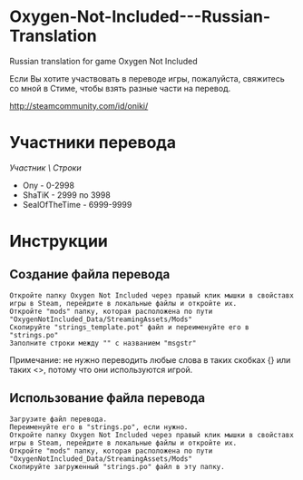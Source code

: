 # Oxygen-Not-Included---Russian-Translation
Russian translation for game Oxygen Not Included

Если Вы хотите участвовать в переводе игры, пожалуйста, свяжитесь со мной в Стиме, чтобы взять разные части на перевод.

http://steamcommunity.com/id/oniki/

# Участники перевода
*Участник \ Строки*
* Ony - 0-2998
* ShaTiK - 2999 по 3998
* SealOfTheTime - 6999-9999



# Инструкции

## Создание файла перевода

    Откройте папку Oxygen Not Included через правый клик мышки в свойставх игры в Steam, перейдите в локальные файлы и откройте их.
    Откройте "mods" папку, которая расположена по пути "OxygenNotIncluded_Data/StreamingAssets/Mods"
    Скопируйте "strings_template.pot" файл и переименуйте его в "strings.po"
    Заполните строки между "" с названием "msgstr"

Примечание: не нужно переводить любые слова в таких скобках {} или таких <>, потому что они используются игрой.


## Использование файла перевода

    Загрузите файл перевода.
    Переименуйте его в "strings.po", если нужно.
    Откройте папку Oxygen Not Included через правый клик мышки в свойставх игры в Steam, перейдите в локальные файлы и откройте их.
    Откройте "mods" папку, которая расположена по пути "OxygenNotIncluded_Data/StreamingAssets/Mods"
    Скопируйте загруженный "strings.po" файл в эту папку.
